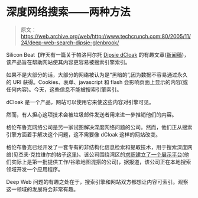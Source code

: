 # 深度网络搜索——两种方法

> 原文：<https://web.archive.org/web/http://www.techcrunch.com:80/2005/11/24/deep-web-search-dipsie-glenbrook/>

Silicon Beat【昨天有一篇关于帕洛阿尔托 [Dipsie dCloak](https://web.archive.org/web/20220813211033/http://www.dipsie.com/dcloak/) 的有趣文章([新闻稿](https://web.archive.org/web/20220813211033/http://home.businesswire.com/portal/site/google/index.jsp?ndmViewId=news_view&newsId=20051122005264&newsLang=en))，该产品旨在帮助网站使其内容更容易被搜索引擎索引。

如果不是大部分的话，大部分的网络被认为是“黑暗的”,因为数据不容易通过永久的 URI 获得。Cookies、表单、javascript 和 flash 会影响页面上显示的内容(或任何内容)。今天，这些信息不能被搜索引擎索引。

dCloak 是一个产品，网站可以使用它来使这些内容对引擎可见。

然而，有人担心这项技术会被垃圾邮件发送者用来进一步推销他们的内容。

格伦布鲁克网络公司是另一家试图解决深度网络问题的公司。然而，他们正从搜索引擎方面着手解决这个问题，这不需要像 dCloak 这样的网站改变。

格伦布鲁克已经开发了一套专有的非结构化信息检索和提取技术，用于搜索深度网络(见杰夫·克拉维尔的帖子[这里](https://web.archive.org/web/20220813211033/http://blog.softtechvc.com/2005/08/glenbrook_netwo.html))。该公司围绕湾区的[求职建立了一个展示平台](https://web.archive.org/web/20220813211033/http://www.glendor.com/)(他们实际上是第一批提供工作/谷歌地图混搭的公司)，据报道，该公司正在本地搜索领域开发一个应用程序。

Deep Web 问题的有趣之处在于，搜索引擎和网站双方都想让内容可索引。观察这一领域的发展将会非常有趣。